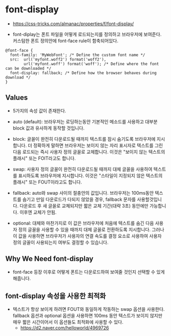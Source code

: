 # font-display

- https://css-tricks.com/almanac/properties/f/font-display/

- font-diplay는 폰트 파일을 어떻게 로드되는지를 정의하고 브라우저에 보여준다. 커스텀한 폰트 정의안에 font-face rule이 함축되어있다.

```
@font-face {
  font-family: 'MyWebFont'; /* Define the custom font name */
  src:  url('myfont.woff2') format('woff2'),
        url('myfont.woff') format('woff'); /* Define where the font can be downloaded */
  font-display: fallback; /* Define how the browser behaves during download */
}
```

## Values

- 5가지의 속성 값이 존재한다.
- auto (default): 브라우저는 로딩하는동안 기본적인 메소드를 사용하고 대부분 block 값과 유사하게 동작할 것입니다.
- block: 글꼴이 완전히 다운로드될 때까지 텍스트를 잠시 숨기도록 브라우저에 지시합니다. 더 정확하게 말하면 브라우저는 보이지 않는 자리 표시자로 텍스트를 그린 다음 로드되는 즉시 사용자 정의 글꼴로 교체합니다. 이것은 "보이지 않는 텍스트의 플래시" 또는 FOIT라고도 합니다.
- swap: 사용자 정의 글꼴이 완전히 다운로드될 때까지 대체 글꼴을 사용하여 텍스트를 표시하도록 브라우저에 지시합니다. 이것은 "스타일이 지정되지 않은 텍스트의 플래시" 또는 FOUT이라고도 합니다.
- fallback: auto와 swap 사이의 절충안의 값입니다. 브라우저는 100ms동안 텍스트를 숨기고 만일 다운로드가 다되지 않았을 경우, fallback 문자를 사용할것입니다. 다운로드 후 새 글꼴로 교체되지만 짧은 교체 기간(대략 3초) 동안에만 가능합니다. 이후엔 교체가 안됨.

- optional: 대체와 마찬가지로 이 값은 브라우저에 처음에 텍스트를 숨긴 다음 사용자 정의 글꼴을 사용할 수 있을 때까지 대체 글꼴로 전환하도록 지시합니다. 그러나 이 값을 사용하면 브라우저가 사용자의 연결 속도를 결정 요소로 사용하여 사용자 정의 글꼴이 사용되는지 여부도 결정할 수 있습니다.

## Why We Need font-display

- font-face 등장 이후로 어떻게 폰트는 다운로드하여 보여줄 것인지 선택할 수 있게 해줍니다.

## font-display 속성을 사용한 최적화

- 텍스트가 항상 보이게 하려면 FOUT와 동일하게 작동하는 swap 옵션을 사용한다. fallback 옵션과 optional 옵션을 사용하면 100ms 동안 텍스트가 보이지 않지만 매우 짧은 시간이어서 이 옵션들도 최적화에 사용할 수 있다.
  - https://d2.naver.com/helloworld/4969726
